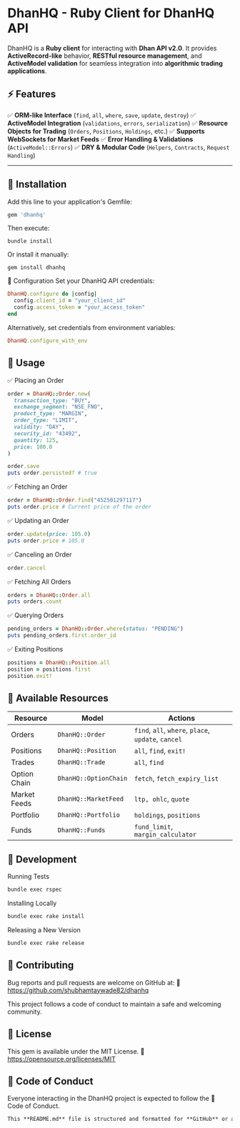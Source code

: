 # DhanHQ - Ruby Client for DhanHQ API

DhanHQ is a **Ruby client** for interacting with **Dhan API v2.0**. It provides **ActiveRecord-like** behavior, **RESTful resource management**, and **ActiveModel validation** for seamless integration into **algorithmic trading applications**.

## ⚡ Features

✅ **ORM-like Interface** (`find`, `all`, `where`, `save`, `update`, `destroy`)
✅ **ActiveModel Integration** (`validations`, `errors`, `serialization`)
✅ **Resource Objects for Trading** (`Orders`, `Positions`, `Holdings`, etc.)
✅ **Supports WebSockets for Market Feeds**
✅ **Error Handling & Validations** (`ActiveModel::Errors`)
✅ **DRY & Modular Code** (`Helpers`, `Contracts`, `Request Handling`)

---

## 📌 Installation

Add this line to your application's Gemfile:

```bash
gem 'dhanhq'
```

Then execute:

```
bundle install
```

Or install it manually:

```
gem install dhanhq
```

🔹 Configuration
Set your DhanHQ API credentials:

```ruby
DhanHQ.configure do |config|
  config.client_id = "your_client_id"
  config.access_token = "your_access_token"
end
```

Alternatively, set credentials from environment variables:

```ruby
DhanHQ.configure_with_env
```

## 🚀 Usage

✅ Placing an Order

```ruby
order = DhanHQ::Order.new(
  transaction_type: "BUY",
  exchange_segment: "NSE_FNO",
  product_type: "MARGIN",
  order_type: "LIMIT",
  validity: "DAY",
  security_id: "43492",
  quantity: 125,
  price: 100.0
)

order.save
puts order.persisted? # true
```

✅ Fetching an Order

```ruby
order = DhanHQ::Order.find("452501297117")
puts order.price # Current price of the order
```

✅ Updating an Order

```ruby
order.update(price: 105.0)
puts order.price # 105.0
```

✅ Canceling an Order

```ruby
order.cancel
```

✅ Fetching All Orders

```ruby
orders = DhanHQ::Order.all
puts orders.count
```

✅ Querying Orders

```ruby
pending_orders = DhanHQ::Order.where(status: "PENDING")
puts pending_orders.first.order_id
```

✅ Exiting Positions

```ruby
positions = DhanHQ::Position.all
position = positions.first
position.exit!
```

## 🔹 Available Resources

| Resource     | Model                 | Actions                                             |
| ------------ | --------------------- | --------------------------------------------------- |
| Orders       | `DhanHQ::Order`       | `find`, `all`, `where`, `place`, `update`, `cancel` |
| Positions    | `DhanHQ::Position`    | `all`, `find`, `exit!`                              |
| Trades       | `DhanHQ::Trade`       | `all`, `find`                                       |
| Option Chain | `DhanHQ::OptionChain` | `fetch`, `fetch_expiry_list`                        |
| Market Feeds | `DhanHQ::MarketFeed`  | `ltp, ohlc`, `quote`                                |
| Portfolio    | `DhanHQ::Portfolio`   | `holdings`, `positions`                             |
| Funds        | `DhanHQ::Funds`       | `fund_limit`, `margin_calculator`                   |

## 📌 Development

Running Tests

```bash
bundle exec rspec
```

Installing Locally

```bash
bundle exec rake install
```

Releasing a New Version

```bash
bundle exec rake release
```

## 📌 Contributing

Bug reports and pull requests are welcome on GitHub at:
🔗 https://github.com/shubhamtaywade82/dhanhq

This project follows a code of conduct to maintain a safe and welcoming community.

## 📌 License

This gem is available under the MIT License.
🔗 https://opensource.org/licenses/MIT

## 📌 Code of Conduct

Everyone interacting in the DhanHQ project is expected to follow the
🔗 Code of Conduct.

```markdown
This **README.md** file is structured and formatted for **GitHub** or any **Markdown-compatible** documentation system. 🚀
```
